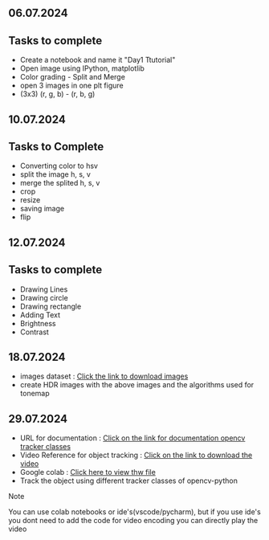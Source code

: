 ## 06.07.2024
## Tasks to complete
- Create a notebook and name it "Day1 Ttutorial"
- Open image using IPython, matplotlib
- Color grading - Split and Merge
- open 3 images in one plt figure
- (3x3) (r, g, b) - (r, b, g)

## 10.07.2024
## Tasks to Complete
- Converting color to hsv
- split the image h, s, v
- merge the splited h, s, v
- crop
- resize
- saving image
- flip

## 12.07.2024
## Tasks to complete
- Drawing Lines
- Drawing circle
- Drawing rectangle
- Adding Text
- Brightness
- Contrast

## 18.07.2024
- images dataset : [Click the link to download images](https://drive.google.com/drive/folders/1abS5xKt75GppSrvlgjXZVkol-uVIo1yD?usp=sharing)
- create HDR images with the above images and the algorithms used for tonemap

## 29.07.2024
- URL for documentation : [Click on the link for documentation opencv tracker classes](https://docs.opencv.org/3.4/d9/df8/group__tracking.html)
- Video Reference for object tracking : [Click on the link to download the video](https://drive.google.com/file/d/1a-PfLZOJmSLW16BEmvdnWg5x9nXFSrTW/view?usp=sharing)
- Google colab : [Click here to view thw file](https://colab.research.google.com/drive/17WnXft50bD4f6YJgH7xZBLuJHErfJfW2?usp=sharing)
- Track the object using different tracker classes of opencv-python

> [!NOTE]
> You can use colab notebooks or ide's(vscode/pycharm), but if you use ide's you dont need to add the code for video encoding you can directly play the video
